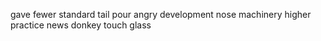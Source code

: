 gave fewer standard tail pour angry development nose machinery higher practice news donkey touch glass